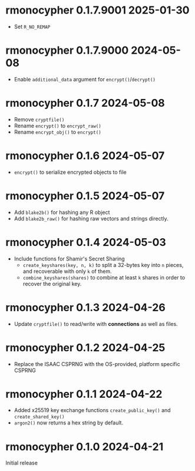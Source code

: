 
# rmonocypher 0.1.7.9001 2025-01-30

* Set `R_NO_REMAP`

# rmonocypher 0.1.7.9000 2024-05-08

* Enable `additional_data` argument for `encrypt()`/`decrypt()`

# rmonocypher 0.1.7  2024-05-08

* Remove `cryptfile()`
* Rename `encrypt()` to `encrypt_raw()`
* Rename `encrypt_obj()` to `encrypt()`

# rmonocypher 0.1.6  2024-05-07

* `encrypt()` to serialize encrypted objects to file

# rmonocypher 0.1.5  2024-05-07

* Add `blake2b()` for hashing any R object
* Add `blake2b_raw()` for hashing raw vectors and strings directly.

# rmonocypher 0.1.4  2024-05-03

* Include functions for Shamir's Secret Sharing
    * `create_keyshares(key, n, k)` to split a 32-bytes key into `n` pieces, 
       and recoverable with only `k` of them.
    * `combine_keyshares(shares)` to combine at least `k` shares in order 
      to recover the original key.

# rmonocypher 0.1.3  2024-04-26

* Update `cryptfile()` to read/write with **connections** as well as files.

# rmonocypher 0.1.2  2024-04-25

* Replace the ISAAC CSPRNG with the OS-provided, platform specific CSPRNG

# rmonocypher 0.1.1  2024-04-22

* Added x25519 key exchange functions `create_public_key()` and 
  `create_shared_key()`
* `argon2()` now returns a hex string by default.

# rmonocypher 0.1.0  2024-04-21

Initial release
